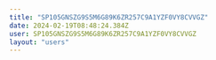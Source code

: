```yaml
---
title: "SP105GNSZG9S5M6G89K6ZR257C9A1YZF0VY8CVVGZ"
date: 2024-02-19T08:48:24.384Z
user: SP105GNSZG9S5M6G89K6ZR257C9A1YZF0VY8CVVGZ
layout: "users"
---
```

    